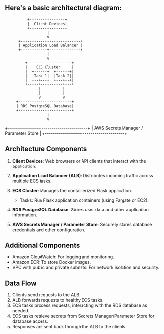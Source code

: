 
## Here's a basic architectural diagram:

              +----------------+
              |  Client Devices|
              +--------+-------+
                       |
                       v
          +---------------------------+
          | Application Load Balancer |
          +------------+--------------+
                       |
                       v
             +--------------------+
             |    ECS Cluster     |
             |  +------+  +------+|
             |  |Task 1|  |Task 2||
             |  +--+---+  +---+--+|
             +-----+----------+---+
                   |          |
                   |          |
                   v          v
         +------------------------+
         | RDS PostgreSQL Database|
         +------------------------+
                       |
                       v
  +----------------------------------------+
  | AWS Secrets Manager / Parameter Store  |
  +----------------------------------------+



## Architecture Components

1. **Client Devices**: Web browsers or API clients that interact with the application.

2. **Application Load Balancer (ALB)**: Distributes incoming traffic across multiple ECS tasks.

3. **ECS Cluster**: Manages the containerized Flask application.
   - Tasks: Run Flask application containers (using Fargate or EC2).

4. **RDS PostgreSQL Database**: Stores user data and other application information.

5. **AWS Secrets Manager / Parameter Store**: Securely stores database credentials and other configuration.

## Additional Components

- Amazon CloudWatch: For logging and monitoring.
- Amazon ECR: To store Docker images.
- VPC with public and private subnets: For network isolation and security.

## Data Flow

1. Clients send requests to the ALB.
2. ALB forwards requests to healthy ECS tasks.
3. ECS tasks process requests, interacting with the RDS database as needed.
4. ECS tasks retrieve secrets from Secrets Manager/Parameter Store for database access.
5. Responses are sent back through the ALB to the clients.

   

